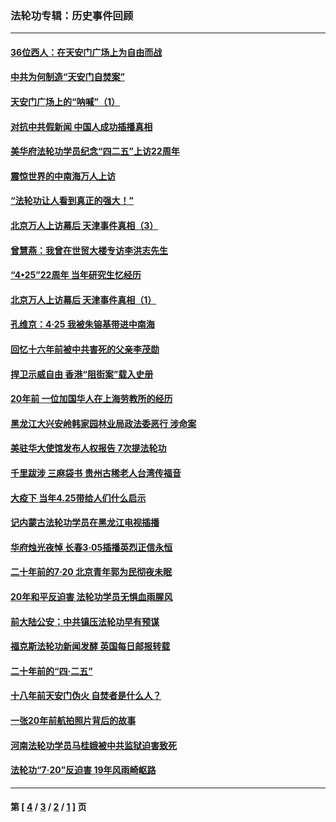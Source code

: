 ### 法轮功专辑：历史事件回顾
---
#### [36位西人：在天安门广场上为自由而战](../../pages/nf5793/n13390029.md?12210430) 
#### [中共为何制造“天安门自焚案”](../../pages/nf5793/n13183270.md?12210430) 
#### [天安门广场上的“呐喊”（1）](../../pages/nf5793/n13105277.md?12210430) 
#### [对抗中共假新闻 中国人成功插播真相](../../pages/nf5793/n12910618.md?12210430) 
#### [美华府法轮功学员纪念“四二五”上访22周年](../../pages/nf5793/n12904445.md?12210430) 
#### [震惊世界的中南海万人上访](../../pages/nf5793/n12903976.md?12210430) 
#### [“法轮功让人看到真正的强大！”](../../pages/nf5793/n12903195.md?12210430) 
#### [北京万人上访幕后 天津事件真相（3）](../../pages/nf5793/n12902807.md?12210430) 
#### [曾慧燕：我曾在世贸大楼专访李洪志先生](../../pages/nf5793/n12898729.md?12210430) 
#### [“4•25”22周年 当年研究生忆经历](../../pages/nf5793/n12894152.md?12210430) 
#### [北京万人上访幕后 天津事件真相（1）](../../pages/nf5793/n12885174.md?12210430) 
#### [孔维京：4·25 我被朱镕基带进中南海](../../pages/nf5793/n12864987.md?12210430) 
#### [回忆十六年前被中共害死的父亲李茂勋](../../pages/nf5793/n12880270.md?12210430) 
#### [捍卫示威自由 香港“阻街案”载入史册](../../pages/nf5793/n12811245.md?12210430) 
#### [20年前 一位加国华人在上海劳教所的经历](../../pages/nf5793/n12707932.md?12210430) 
#### [黑龙江大兴安岭韩家园林业局政法委恶行 涉命案](../../pages/nf5793/n12622815.md?12210430) 
#### [美驻华大使馆发布人权报告 7次提法轮功](../../pages/nf5793/n12520541.md?12210430) 
#### [千里跋涉 三麻袋书 贵州古稀老人台湾传福音](../../pages/nf5793/n12198750.md?12210430) 
#### [大疫下 当年4.25带给人们什么启示](../../pages/nf5793/n12058565.md?12210430) 
#### [记内蒙古法轮功学员在黑龙江电视插播](../../pages/nf5793/n11699194.md?12210430) 
#### [华府烛光夜悼 长春3·05插播英烈正信永恒](../../pages/nf5793/n11397432.md?12210430) 
#### [二十年前的7·20 北京青年郭为民彻夜未眠](../../pages/nf5793/n11354195.md?12210430) 
#### [20年和平反迫害 法轮功学员无惧血雨腥风](../../pages/nf5793/n11348279.md?12210430) 
#### [前大陆公安：中共镇压法轮功早有预谋](../../pages/nf5793/n11352168.md?12210430) 
#### [福克斯法轮功新闻发酵  英国每日邮报转载](../../pages/nf5793/n11285952.md?12210430) 
#### [二十年前的“四·二五”](../../pages/nf5793/n11207639.md?12210430) 
#### [十八年前天安门伪火 自焚者是什么人？](../../pages/nf5793/n10996556.md?12210430) 
#### [一张20年前航拍照片背后的故事](../../pages/nf5793/n10693797.md?12210430) 
#### [河南法轮功学员马桂娥被中共监狱迫害致死](../../pages/nf5793/n10684974.md?12210430) 
#### [法轮功“7‧20”反迫害 19年风雨崎岖路](../../pages/nf5793/n10570834.md?12210430) 

---
#### 第 [ [4](./4.md?12210430) / [3](./3.md?12210430) / [2](./2.md?12210430) / [1](./1.md?12210430) ] 页

